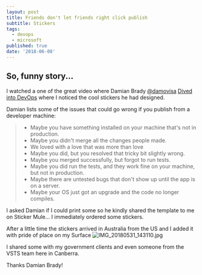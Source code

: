 ```yaml
---
layout: post
title: Friends don't let friends right click publish
subtitle: Stickers
tags:
  - devops
  - microsoft
published: true
date: '2018-06-08'
---
```

## So, funny story...

I watched a one of the great  video where Damian Brady [@damovisa](https://twitter.com/damovisa)  [Dived into DevOps](https://channel9.msdn.com/Niners/Damovisa#usersessions) where I noticed the cool stickers he had designed. 

Damian lists some of the issues that could go wrong if you publish from a developer machine:
> * Maybe you have something installed on your machine that's not in production. 
> * Maybe you didn't merge all the changes people made. 
> * We loved with a love that was more than love
> * Maybe you did, but you resolved that tricky bit slightly wrong. 
> * Maybe you merged successfully, but forgot to run tests. 
> * Maybe you did run the tests, and they work fine on your machine, but not in production. 
> * Maybe there are untested bugs that don't show up until the app is on a server. 
> * Maybe your OS just got an upgrade and the code no longer compiles.

I asked Damian if I could print some so he kindly shared the template to me on Sticker Mule... I immediately ordered some stickers.

After a little time the stickers arrived in Australia from the US and I added it with pride of place on my Surface
![IMG_20180531_143110.jpg]({{site.baseurl}}/img/IMG_20180531_143110.jpg)

I shared some with my government clients and even someone from the VSTS team here in Canberra.

Thanks Damian Brady!
